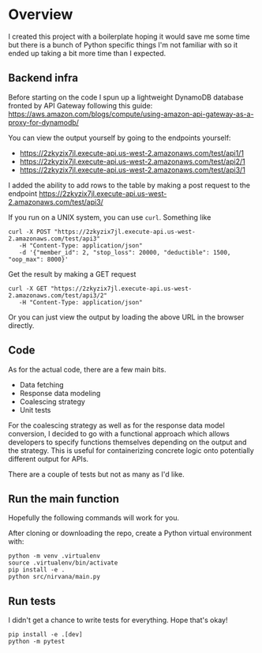 # Overview

I created this project with a boilerplate hoping it would save me some time but there is a bunch of Python specific things I'm not familiar with so it ended up taking a bit more time than I expected.

## Backend infra
Before starting on the code I spun up a lightweight DynamoDB database fronted by API Gateway following this guide: https://aws.amazon.com/blogs/compute/using-amazon-api-gateway-as-a-proxy-for-dynamodb/

You can view the output yourself by going to the endpoints yourself:
* https://2zkyzix7jl.execute-api.us-west-2.amazonaws.com/test/api1/1
* https://2zkyzix7jl.execute-api.us-west-2.amazonaws.com/test/api2/1
* https://2zkyzix7jl.execute-api.us-west-2.amazonaws.com/test/api3/1

I added the ability to add rows to the table by making a post request to the endpoint https://2zkyzix7jl.execute-api.us-west-2.amazonaws.com/test/api3/

If you run on a UNIX system, you can use `curl`. Something like
```
curl -X POST "https://2zkyzix7jl.execute-api.us-west-2.amazonaws.com/test/api3"
   -H "Content-Type: application/json"
   -d '{"member_id": 2, "stop_loss": 20000, "deductible": 1500, "oop_max": 8000}'
```

Get the result by making a GET request
```
curl -X GET "https://2zkyzix7jl.execute-api.us-west-2.amazonaws.com/test/api3/2"
   -H "Content-Type: application/json"
```

Or you can just view the output by loading the above URL in the browser directly.

## Code
As for the actual code, there are a few main bits.
* Data fetching
* Response data modeling
* Coalescing strategy
* Unit tests

For the coalescing strategy as well as for the response data model conversion, I decided to go with a functional approach which allows developers to specify functions themselves depending on the output and the strategy. This is useful for containerizing concrete logic onto potentially different output for APIs.

There are a couple of tests but not as many as I'd like.

## Run the main function
Hopefully the following commands will work for you.

After cloning or downloading the repo, create a Python virtual environment with:
```
python -m venv .virtualenv
source .virtualenv/bin/activate
pip install -e .
python src/nirvana/main.py
```

## Run tests
I didn't get a chance to write tests for everything. Hope that's okay!

```
pip install -e .[dev]
python -m pytest
```
